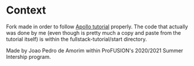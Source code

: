 # Context

Fork made in order to follow [Apollo tutorial](http://apollographql.com/docs/tutorial/introduction.html) properly. The code that actually was done by me (even though is pretty much a copy and paste from the tutorial itself) is within the fullstack-tutorial/start directory. 

Made by Joao Pedro de Amorim within ProFUSION's 2020/2021 Summer Intership program.
